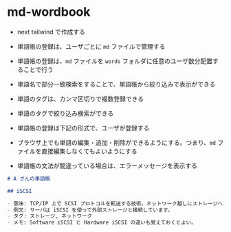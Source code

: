# md-wordbook

- next tailwind で作成する
- 単語帳の登録は、ユーザごとに `md` ファイルで管理する
- 単語帳の登録は、`md` ファイルを `words` フォルダに任意のユーザ数分配置することで行う

- 単語名で部分一致検索をすることで、単語帳から絞り込みで表示ができる
- 単語のタグは、カンマ区切りで複数登録できる
- 単語のタグで絞り込み検索ができる

- 単語帳の登録は下記の形式で、ユーザが登録する
- ブラウザ上でも単語の編集・追加・削除ができるようにする。つまり、`md` ファイルを直接編集しなくてもよいようにする
- 単語帳の文法が間違っている場合は、エラーメッセージを表示する

```markdown
# A さんの単語帳

## iSCSI

- 意味: TCP/IP 上で SCSI プロトコルを転送する技術。ネットワーク越しにストレージへアクセスできる。
- 例文: サーバは iSCSI を使って外部ストレージと接続しています。
- タグ: ストレージ, ネットワーク
- メモ: Software iSCSI と Hardware iSCSI の違いも覚えておくとよい。
```

